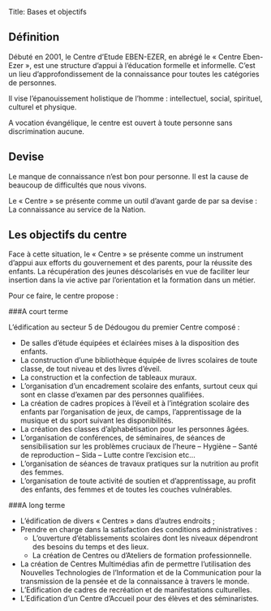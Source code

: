 Title: Bases et objectifs

Définition
----------

Débuté en 2001, le Centre d’Etude EBEN-EZER, en abrégé le « Centre Eben-Ezer », est une structure d’appui à l’éducation formelle et informelle. C’est un lieu  d’approfondissement de la connaissance pour toutes les catégories de personnes.

Il vise l’épanouissement holistique de l’homme : intellectuel, social, spirituel, culturel et physique.

A vocation évangélique, le centre est ouvert à toute personne sans discrimination aucune.

Devise
------

Le manque de connaissance n’est bon pour personne. Il est la cause de beaucoup de difficultés que nous vivons.

Le « Centre » se présente comme un outil d’avant garde de par sa devise : La connaissance au service de la Nation.

Les objectifs du centre
-----------------------

Face à cette situation, le « Centre » se présente comme un instrument d’appui aux efforts du gouvernement et des parents, pour la réussite des enfants.
La récupération des jeunes déscolarisés en vue de faciliter leur insertion dans la vie active par l’orientation et la formation dans un métier.

Pour ce faire, le centre propose :

###A court terme

L’édification au secteur 5 de Dédougou du premier Centre composé :

 * De salles d’étude équipées et éclairées mises à la disposition des enfants.
 * La construction d’une bibliothèque équipée de livres scolaires de toute classe, de tout niveau et des livres d’éveil.
 * La construction et la confection de tableaux muraux.
 * L’organisation d’un encadrement scolaire des enfants, surtout ceux qui sont en classe d’examen par des personnes qualifiées.
 * La création de cadres propices à l’éveil et à l’intégration scolaire des enfants par l’organisation de jeux, de camps, l’apprentissage de la musique et du sport suivant les disponibilités.
 * La création des classes d’alphabétisation pour les personnes âgées.
 * L’organisation de conférences, de séminaires, de séances de sensibilisation sur les problèmes cruciaux de l’heure – Hygiène – Santé de reproduction – Sida – Lutte contre l’excision etc…
 * L’organisation de séances de travaux pratiques sur la nutrition au profit des femmes.
 * L’organisation de toute activité de soutien et d’apprentissage, au profit des enfants, des femmes et de toutes les couches vulnérables.

###A long terme

 * L’édification de divers « Centres » dans d’autres endroits ;
 * Prendre en charge dans la satisfaction des conditions administratives :
    - L’ouverture d’établissements scolaires dont les niveaux dépendront des besoins du temps et des lieux.
    - La création de Centres ou d’Ateliers de formation professionnelle.
 * La création de Centres Multimédias afin de permettre l’utilisation des Nouvelles Technologies de l’Information et de la Communication pour la transmission de la pensée et de la connaissance à travers le monde.
 * L’Edification de cadres de recréation et de manifestations culturelles.
 * L’Edification d’un Centre d’Accueil pour des élèves et des séminaristes.
